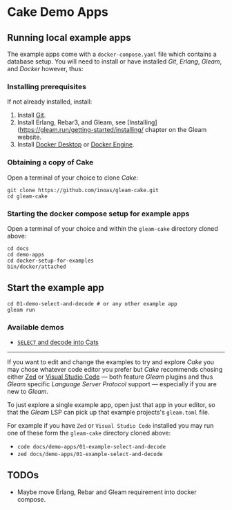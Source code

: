 # Cake Demo Apps

## Running local example apps

The example apps come with a `docker-compose.yaml` file which contains a database setup. You will need to install or have installed _Git_, _Erlang_, _Gleam_, and _Docker_ however, thus:

### Installing prerequisites

If not already installed, install:

1. Install [Git](https://github.com/git-guides/install-git).
2. Install Erlang, Rebar3, and Gleam, see [Installing](https://gleam.run/getting-started/installing/ chapter on the Gleam website.
3. Install [Docker Desktop](https://docs.docker.com/desktop/) or [Docker Engine](https://docs.docker.com/engine/install/).

### Obtaining a copy of Cake

Open a terminal of your choice to clone _Cake_:

```shell
git clone https://github.com/inoas/gleam-cake.git
cd gleam-cake
```

### Starting the docker compose setup for example apps

Open a terminal of your choice and within the `gleam-cake` directory cloned above:

```shell
cd docs
cd demo-apps
cd docker-setup-for-examples
bin/docker/attached
```

## Start the example app

```shell
cd 01-demo-select-and-decode # or any other example app
gleam run
```

### Available demos

- [`SELECT` and decode into Cats](demo-apps/01-example-select-and-decode)

---

If you want to edit and change the examples to try and explore _Cake_ you may chose whatever code editor you prefer but _Cake_ recommends chosing either [Zed](https://zed.dev/) or [Visual Studio Code](https://code.visualstudio.com/) — both feature _Gleam_ plugins and thus _Gleam_ specific _Language Server Protocol_ support — especially if you are new to _Gleam_.

To just explore a single example app, open just that app in your editor, so that the _Gleam_ LSP can pick up that example projects's `gleam.toml` file.

For example if you have `Zed` or `Visual Studio Code` installed you may run one of these form the `gleam-cake` directory cloned above:

- `code docs/demo-apps/01-example-select-and-decode`
- `zed docs/demo-apps/01-example-select-and-decode`

## TODOs

- Maybe move Erlang, Rebar and Gleam requirement into docker compose.

